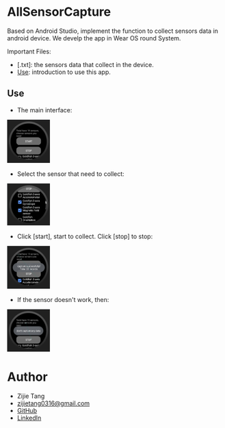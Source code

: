 # AllSensorCapture
 
Based on Android Studio, implement the function to collect sensors data in android device. We develp the app in Wear OS round System.

Important Files:
- [.txt]: the sensors data that collect in the device.
- [Use](#Use): introduction to use this app.

## Use
- The main interface:
<img src="image/app1.png" width="100">

- Select the sensor that need to collect:
<img src="image/app2.png" width="100">

- Click [start], start to collect. Click [stop] to stop:
<img src="image/app3.png" width="100">

- If the sensor doesn't work, then:
<img src="image/app4.png" width="100">

# Author

- Zijie Tang
- zijietang0316@gmail.com
- [GitHub](https://github.com/zijietang0316)
- [LinkedIn](https://www.linkedin.com/in/zijie-tang-4ba81b240/)
